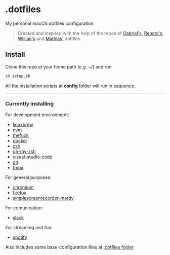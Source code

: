 # .dotfiles
My personal macOS dotfiles configuration.

> Created and inspired with the help of the repos of [Gabriel's](https://github.com/gabrieluizramos/dotfiles), [Renato's](https://github.com/renatoagds/dotfiles), [Willian's](https://github.com/willianjusten/dotfiles) and [Mathias'](https://github.com/mathiasbynens/dotfiles) dotfiles.

## Install
Clone this repo at your home path (e.g. ~/) and run
```sh
sh setup.sh
```

All the installation scripts at **config** folder will run in sequence.

----------------

### Currently installing
For development environment:
- [linuxbrew](https://brew.sh/)
- [nvm](https://github.com/creationix/nvm)
- [thefuck](https://github.com/nvbn/thefuck)
- [docker](https://www.docker.com/)
- [zsh](http://www.zsh.org/)
- [oh-my-zsh](https://ohmyz.sh/)
- [visual-studio-code](https://code.visualstudio.com/)
- [git](https://git-scm.com/)
- [tmux](https://github.com/tmux/tmux)

For general purposes:
- [chromium](https://www.chromium.org/)
- [firefox](https://www.mozilla.org/firefox/)
- [simplescreenrecorder-mardy](https://snapcraft.io/simplescreenrecorder-mardy)

For comunication:
- [slack](https://slack.com/)

For streaming and fun:
- [spotify](https://www.spotify.com/)


Also includes some base-configuration files at [.dotfiles folder](.dotfiles)
